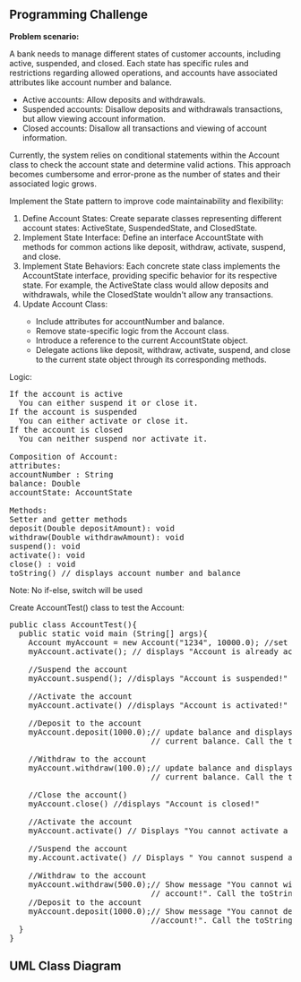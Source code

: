 ## Programming Challenge

<b>Problem scenario:</b>

A bank needs to manage different states of customer accounts, including active, suspended, and closed. Each state has specific rules and restrictions regarding allowed operations, and accounts have associated attributes like account number and balance.

<ul>
  <li>Active accounts: Allow deposits and withdrawals.</li>
  <li>Suspended accounts: Disallow deposits and withdrawals transactions, but allow viewing account information.</li>
  <li>Closed accounts: Disallow all transactions and viewing of account information.</li> 
</ul>

Currently, the system relies on conditional statements within the Account class to check the account state and determine valid actions. This approach becomes cumbersome and error-prone as the number of states and their associated logic grows.

Implement the State pattern to improve code maintainability and flexibility:
<ol>
  <li>Define Account States: Create separate classes representing different account states: ActiveState, SuspendedState, and ClosedState.</li>
  <li>Implement State Interface: Define an interface AccountState with methods for common actions like deposit, withdraw, activate, suspend, and close.</li>
  <li>Implement State Behaviors: Each concrete state class implements the AccountState interface, providing specific behavior for its respective state. For example, the ActiveState class would allow deposits and withdrawals, while the ClosedState wouldn't allow any transactions.</li>
  <li>Update Account Class:</li>
    <ul>
      <li>Include attributes for accountNumber and balance.</li>
      <li>Remove state-specific logic from the Account class.</li>
      <li>Introduce a reference to the current AccountState object.</li>
      <li>Delegate actions like deposit, withdraw, activate, suspend, and close to the current state object through its corresponding methods.</li>
    </ul>
</ol>

Logic:

<pre>
If the account is active 
  You can either suspend it or close it.
If the account is suspended 
  You can either activate or close it.
If the account is closed 
  You can neither suspend nor activate it.

Composition of Account:
attributes:
accountNumber : String
balance: Double
accountState: AccountState

Methods:
Setter and getter methods
deposit(Double depositAmount): void
withdraw(Double withdrawAmount): void
suspend(): void
activate(): void
close() : void
toString() // displays account number and balance
</pre>

Note: No if-else, switch will be used

Create AccountTest() class to test the Account:

<pre>
public class AccountTest(){
  public static void main (String[] args){
    Account myAccount = new Account("1234", 10000.0); //set acct to active state 
    myAccount.activate(); // displays "Account is already activated!"
    
    //Suspend the account
    myAccount.suspend(); //displays "Account is suspended!"

    //Activate the account
    myAccount.activate() //displays "Account is activated!"

    //Deposit to the account
    myAccount.deposit(1000.0);// update balance and displays account number and
                              // current balance. Call the toString() method in deposit().

    //Withdraw to the account
    myAccount.withdraw(100.0);// update balance and displays account number and
                              // current balance. Call the toString() method in withdraw().

    //Close the account()
    myAccount.close() //displays "Account is closed!"

    //Activate the account
    myAccount.activate() // Displays "You cannot activate a closed account!"

    //Suspend the account
    my.Account.activate() // Displays " You cannot suspend a closed account!"

    //Withdraw to the account
    myAccount.withdraw(500.0);// Show message "You cannot withdraw on a closed
                              // account!". Call the toString() to show current balance and account number.
    //Deposit to the account
    myAccount.deposit(1000.0);// Show message "You cannot deposit on closed
                              //account!". Call the toString() to show current balance and account number.
  }
}
</pre>

## UML Class Diagram

